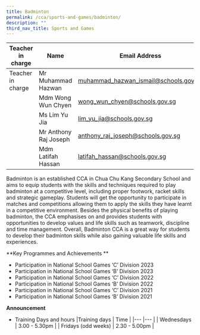 ```yaml
---
title: Badminton
permalink: /cca/sports-and-games/badminton/
description: ""
third_nav_title: Sports and Games
---
```

| Teacher in charge	| Name 	| Email Address 	|
|---	|---	|---	|
| Teacher in charge	| Mr Muhammad Hazwan	| [muhammad_hazwan_ismail@schools.gov.sg](mailto:muhammad_hazwan_ismail@schools.gov.sg)	|
| 	| Mdm Wong Wun Chyen	| [wong_wun_chyen@schools.gov.sg](mailto:wong_wun_chyen@schools.gov.sg)	|
| 	| Ms Lim Yu Jia	| [lim_yu_jia@schools.gov.sg](mailto:lim_yu_jia@schools.gov.sg)	|
| 	| Mr Anthony Raj Joseph	| [anthony_raj_joseph@schools.gov.sg](mailto:anthony_raj_joseph@schools.gov.sg)	|
| 	| Mdm Latifah Hassan	| [latifah_hassan@schools.gov.sg](mailto:latifah_hassan@schools.gov.sg)	|


Badminton is an established CCA in Chua Chu Kang Secondary School and aims to equip students with the skills and techniques required to play badminton at a competitive level, including proper footwork, racket skills and strategic gameplay.
Students will get the opportunity to participate in matches and competitions allowing them to apply the skills they have learnt in a competitive environment.
Besides the physical benefits of playing badminton, the CCA emphasises on and provides students with opportunities to develop values and life skills such as teamwork, discipline and time management.
Overall, Badminton CCA is a great way for students to develop their badminton skills while also gaining valuable life skills and experiences.


**Key Programmes and Achievements **

* Participation in National School Games ‘C’ Division 2023
* Participation in National School Games ‘B’ Division 2023
* Participation in National School Games ‘C’ Division 2022
* Participation in National School Games ‘B’ Division 2022
* Participation in National School Games ‘C’ Division 2021
* Participation in National School Games ‘B’ Division 2021




**Announcement** 

* Training Days and hours
|Training days	| Time	|
|---	|---	|
| Wednesdays	| 3.00 - 5.30pm	|
| Fridays (odd weeks)	| 2.30 - 5.00pm	|



